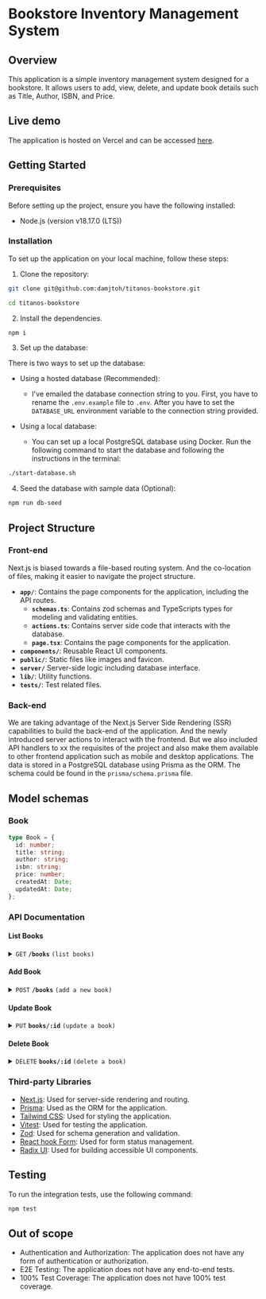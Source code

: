 # Bookstore Inventory Management System

## Overview

This application is a simple inventory management system designed for a bookstore. It allows users to add, view, delete, and update book details such as Title, Author, ISBN, and Price.

## Live demo

The application is hosted on Vercel and can be accessed [here](https://titanos.dami.dev/).

## Getting Started

### Prerequisites

Before setting up the project, ensure you have the following installed:

- Node.js (version v18.17.0 (LTS))

### Installation

To set up the application on your local machine, follow these steps:

1. Clone the repository:

```bash
git clone git@github.com:damjtoh/titanos-bookstore.git
```

```bash
cd titanos-bookstore
```

2. Install the dependencies.

```bash
npm i
```

3. Set up the database:

There is two ways to set up the database:

- Using a hosted database (Recommended):

  - I've emailed the database connection string to you. First, you have to rename the `.env.example` file to `.env`. After you have to set the `DATABASE_URL` environment variable to the connection string provided.

- Using a local database:
  - You can set up a local PostgreSQL database using Docker. Run the following command to start the database and following the instructions in the terminal:

```bash
./start-database.sh
```

4. Seed the database with sample data (Optional):

```bash
npm run db-seed
```

## Project Structure

### Front-end

Next.js is biased towards a file-based routing system. And the co-location of files, making it easier to navigate the project structure.

- **`app/`**: Contains the page components for the application, including the API routes.
  - **`schemas.ts`**: Contains zod schemas and TypeScripts types for modeling and validating entities.
  - **`actions.ts`**: Contains server side code that interacts with the database.
  - **`page.tsx`**: Contains the page components for the application.
- **`components/`**: Reusable React UI components.
- **`public/`**: Static files like images and favicon.
- **`server/`** Server-side logic including database interface.
- **`lib/`**: Utility functions.
- **`tests/`**: Test related files.

### Back-end

We are taking advantage of the Next.js Server Side Rendering (SSR) capabilities to build the back-end of the application. And the newly introduced server actions to interact with the frontend. But we also included API handlers to xx the requisites of the project and also make them available to other frontend application such as mobile and desktop applications.
The data is stored in a PostgreSQL database using Prisma as the ORM. The schema could be found in the `prisma/schema.prisma` file.

## Model schemas

### Book

```typescript
type Book = {
  id: number;
  title: string;
  author: string;
  isbn: string;
  price: number;
  createdAt: Date;
  updatedAt: Date;
};
```

### API Documentation

#### List Books

<details>
 <summary><code>GET</code> <code><b>/books</b></code> <code>(list books)</code></summary>

##### Query parameters

> | name   | type     | data type | description                                                                       |
> | ------ | -------- | --------- | --------------------------------------------------------------------------------- |
> | page   | optional | string    | page number                                                                       |
> | sort   | optional | (enum)    | `title-asc`, `title-desc`, `author-asc`, `author-desc`, `price-asc`, `price-desc` |
> | search | optional | string    | filter books by title, author or ISBN                                             |

##### Responses

> | http code | content-type       | response                            |
> | --------- | ------------------ | ----------------------------------- |
> | `200`     | `application/json` | `{total: number; results: Book[];}` |

##### Example cURL

> ```javascript
>  curl -X GET "http://localhost:3000/api/books?sort=title-asc&page=1&search=book" -H "accept: application/json"
> ```

</details>

#### Add Book

<details>
 <summary><code>POST</code> <code><b>/books</b></code> <code>(add a new book)</code></summary>

##### Request body

> | name   | type     | data type | description            |
> | ------ | -------- | --------- | ---------------------- |
> | title  | required | string    |                        |
> | author | required | string    |                        |
> | isbn   | required | string    |                        |
> | price  | required | number    | Must be greater than 0 |

##### Responses

> | http code | content-type       | response              |
> | --------- | ------------------ | --------------------- |
> | `201`     | `application/json` | `Book`                |
> | `400`     | `application/json` | `{errors: string[];}` |

##### Example cURL

> ```javascript
>  curl -X POST "http://localhost:3000/api/books" -H "accept: application/json" -H "Content-Type: application/json" -d "{ \"title\": \"string\", \"author\": \"string\", \"isbn\": \"string\", \"price\": 0 }"
> ```

</details>

#### Update Book

<details>
 <summary><code>PUT</code> <code><b>books/:id</b></code> <code>(update a book)</code></summary>

##### Query parameters

> | name | type     | data type | description |
> | ---- | -------- | --------- | ----------- |
> | id   | required | number    |             |

##### Request body

> | name   | type     | data type | description            |
> | ------ | -------- | --------- | ---------------------- |
> | title  | optional | string    |                        |
> | author | optional | string    |                        |
> | isbn   | optional | string    |                        |
> | price  | optional | number    | Must be greater than 0 |

##### Responses

> | http code | content-type       | response              |
> | --------- | ------------------ | --------------------- |
> | `200`     | `application/json` | `Book`                |
> | `400`     | `application/json` | `{errors: string[];}` |

##### Example cURL

> ```javascript
>  curl -X PUT "http://localhost:3000/api/books/1" -H "accept: application/json" -H "Content-Type: application/json" -d "{ \"title\": \"string\", \"author\": \"string\", \"isbn\": \"string\", \"price\": 0 }"
> ```

</details>

#### Delete Book

<details>
 <summary><code>DELETE</code> <code><b>books/:id</b></code> <code>(delete a book)</code></summary>

##### Query parameters

> | name | type     | data type | description |
> | ---- | -------- | --------- | ----------- |
> | id   | required | number    |             |

##### Responses

> | http code | content-type       | response       |
> | --------- | ------------------ | -------------- |
> | `204`     | `application/json` | `{id: number}` |

##### Example cURL

> ```javascript
>  curl -X DELETE "http://localhost:3000/api/books/1" -H "accept: application/json"
> ```

</details>

### Third-party Libraries

- [Next.js](https://nextjs.org): Used for server-side rendering and routing.
- [Prisma](https://prisma.io): Used as the ORM for the application.
- [Tailwind CSS](https://tailwindcss.com): Used for styling the application.
- [Vitest](https://tailwindcss.com): Used for testing the application.
- [Zod](https://zod.dev/): Used for schema generation and validation.
- [React hook Form](https://react-hook-form.com/): Used for form status management.
- [Radix UI](https://www.radix-ui.com/): Used for building accessible UI components.

## Testing

To run the integration tests, use the following command:

```bash
npm test
```

## Out of scope

- Authentication and Authorization: The application does not have any form of authentication or authorization.
- E2E Testing: The application does not have any end-to-end tests.
- 100% Test Coverage: The application does not have 100% test coverage.
